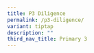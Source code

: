 ```yaml
---
title: P3 Diligence
permalink: /p3-diligence/
variant: tiptap
description: ""
third_nav_title: Primary 3
---
```


